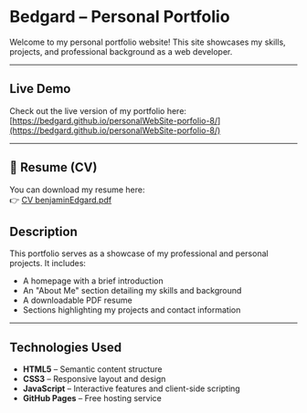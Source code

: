 # Bedgard – Personal Portfolio

Welcome to my personal portfolio website! This site showcases my skills, projects, and professional background as a web developer.

---

## Live Demo

Check out the live version of my portfolio here:  
[https://bedgard.github.io/personalWebSite-porfolio-8/](https://bedgard.github.io/personalWebSite-porfolio-8/)

---

## 📄 Resume (CV)

You can download my resume here:  
👉 [CV benjaminEdgard.pdf](https://github.com/Bedgard/personalWebSite-porfolio-8/blob/main/CV%20benjaminEdgard.pdf)

##  Description

This portfolio serves as a showcase of my professional and personal projects. It includes:

- A homepage with a brief introduction  
- An "About Me" section detailing my skills and background  
- A downloadable PDF resume  
- Sections highlighting my projects and contact information  

---

##  Technologies Used

- **HTML5** – Semantic content structure  
- **CSS3** – Responsive layout and design  
- **JavaScript** – Interactive features and client-side scripting  
- **GitHub Pages** – Free hosting service  
